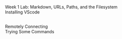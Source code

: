 Week 1 Lab: Markdown, URLs, Paths, and the Filesystem
<br>Installing VScode

<br>Remotely Connecting
<br>Trying Some Commands
